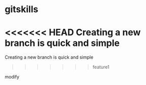 # gitskills
<<<<<<< HEAD
Creating a new branch is quick and simple
=======
Creating a new branch is quick and simple
>>>>>>> feature1

modify
